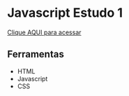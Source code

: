 # Javascript Estudo 1

 [Clique AQUI para acessar](https://nepht022.github.io/studies/Javascript-1/arquivos/index.html)

## Ferramentas

- HTML
- Javascript
- CSS
